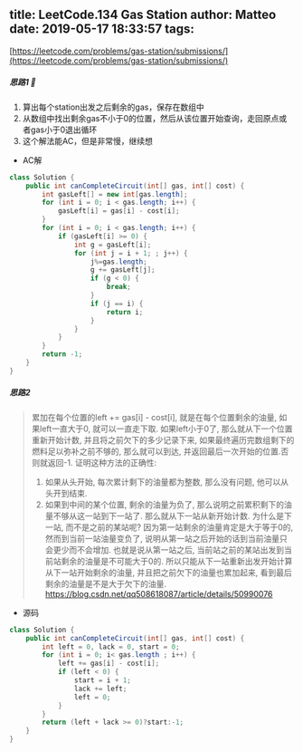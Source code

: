 title: LeetCode.134 Gas Station
author: Matteo
date: 2019-05-17 18:33:57
tags:
---
[https://leetcode.com/problems/gas-station/submissions/](https://leetcode.com/problems/gas-station/submissions/)
##### 思路1 
1. 算出每个station出发之后剩余的gas，保存在数组中
2. 从数组中找出剩余gas不小于0的位置，然后从该位置开始查询，走回原点或者gas小于0退出循环
3. 这个解法能AC，但是非常慢，继续想
* AC解
```java
class Solution {
    public int canCompleteCircuit(int[] gas, int[] cost) {
        int gasLeft[] = new int[gas.length];
        for (int i = 0; i < gas.length; i++) {
            gasLeft[i] = gas[i] - cost[i];
        }
        for (int i = 0; i < gas.length; i++) {
            if (gasLeft[i] >= 0) {
                int g = gasLeft[i];
                for (int j = i + 1; ; j++) {
                    j%=gas.length;
                    g += gasLeft[j];
                    if (g < 0) {
                        break;
                    }
                    if (j == i) {
                        return i;
                    }
                }
            }
        }
        return -1;
    }
}
```
##### 思路2
> 累加在每个位置的left += gas[i] - cost[i], 就是在每个位置剩余的油量, 如果left一直大于0, 就可以一直走下取. 如果left小于0了, 那么就从下一个位置重新开始计数, 并且将之前欠下的多少记录下来, 如果最终遍历完数组剩下的燃料足以弥补之前不够的, 那么就可以到达, 并返回最后一次开始的位置.否则就返回-1.
证明这种方法的正确性: 
>1. 如果从头开始, 每次累计剩下的油量都为整数, 那么没有问题, 他可以从头开到结束.
>2. 如果到中间的某个位置, 剩余的油量为负了, 那么说明之前累积剩下的油量不够从这一站到下一站了. 那么就从下一站从新开始计数. 为什么是下一站, 而不是之前的某站呢? 因为第一站剩余的油量肯定是大于等于0的, 然而到当前一站油量变负了, 说明从第一站之后开始的话到当前油量只会更少而不会增加. 也就是说从第一站之后, 当前站之前的某站出发到当前站剩余的油量是不可能大于0的. 所以只能从下一站重新出发开始计算从下一站开始剩余的油量, 并且把之前欠下的油量也累加起来, 看到最后剩余的油量是不是大于欠下的油量.
https://blog.csdn.net/qq508618087/article/details/50990076
* 源码
```java
class Solution {
    public int canCompleteCircuit(int[] gas, int[] cost) {
        int left = 0, lack = 0, start = 0;
        for (int i = 0; i< gas.length ; i++) {
            left += gas[i] - cost[i];
            if (left < 0) {
                start = i + 1;
                lack += left;
                left = 0;
            }
        }
        return (left + lack >= 0)?start:-1;
    }
}
```